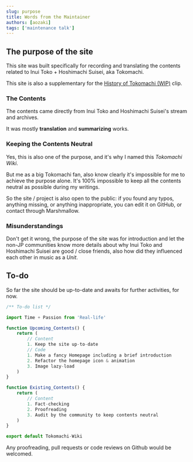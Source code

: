 ```yaml
---
slug: purpose
title: Words from the Maintainer
authors: [aozaki]
tags: ['maintenance talk']
---
```


## The purpose of the site

This site was built specifically for recording and translating the contents related to Inui Toko + Hoshimachi Suisei, aka Tokomachi.

This site is also a supplementary for the [History of Tokomachi (WIP)](/) clip.

### The Contents

The contents came directly from Inui Toko and Hoshimachi Suisei's stream and archives.

It was mostly **translation** and **summarizing** works.

### Keeping the Contents Neutral

Yes, this is also one of the purpose, and it's why I named this _Tokomachi Wiki_.

But me as a big Tokomachi fan, also know clearly it's impossible for me to achieve the purpose alone. It's 100% impossible to keep all the contents neutral as possible during my writings.

So the site / project is also open to the public: if you found any typos, anything missing, or anything inappropriate, you can edit it on GitHub, or contact through Marshmallow.

### Misunderstandings

Don't get it wrong, the purpose of the site was for introduction and let the non-JP communities know more details about why Inui Toko and Hoshimachi Suisei are good / close friends, also how did they influenced each other in music as a _Unit_.

## To-do

So far the site should be up-to-date and awaits for further activities, for now.

```js
/** To-do list */

import Time + Passion from 'Real-life'

function Upcoming_Contents() {
    return (
        // Content
        1. Keep the site up-to-date
        // Code
        1. Make a fancy Homepage including a brief introduction
        2. Refactor the homepage icon & animation
        3. Image lazy-load
    )
}

function Existing_Contents() {
    return (
        // Content
        1. Fact-checking
        2. Proofreading
        3. Audit by the community to keep contents neutral
    )
}

export default Tokomachi-Wiki
```

Any proofreading, pull requests or code reviews on Github would be welcomed.
